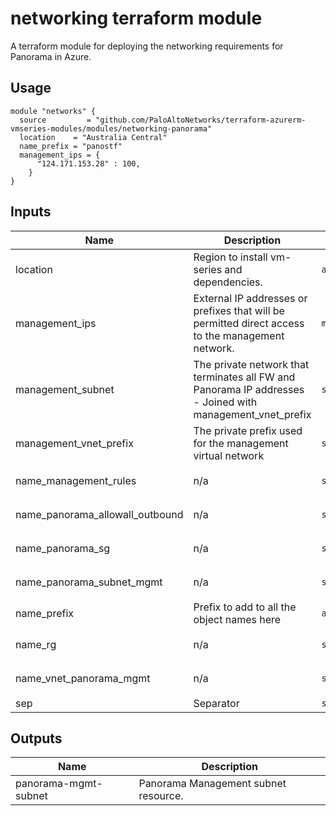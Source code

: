 networking terraform module
===========

A terraform module for deploying the networking requirements for Panorama in Azure. 

Usage
-----

```hcl
module "networks" {
  source         = "github.com/PaloAltoNetworks/terraform-azurerm-vmseries-modules/modules/networking-panorama"
  location    = "Australia Central"
  name_prefix = "panostf"
  management_ips = {
      "124.171.153.28" : 100,
    }
}
```

## Inputs

| Name | Description | Type | Default | Required |
|------|-------------|------|---------|:--------:|
| location | Region to install vm-series and dependencies. | `any` | n/a | yes |
| management\_ips | External IP addresses or prefixes that will be permitted direct access to the management network. | `map(any)` | n/a | yes |
| management\_subnet | The private network that terminates all FW and Panorama IP addresses - Joined with management\_vnet\_prefix | `string` | `"0.0/24"` | no |
| management\_vnet\_prefix | The private prefix used for the management virtual network | `string` | `"10.255."` | no |
| name\_management\_rules | n/a | `string` | `"panorama-mgmt-sgrule"` | no |
| name\_panorama\_allowall\_outbound | n/a | `string` | `"panorama-allowall-outbound"` | no |
| name\_panorama\_sg | n/a | `string` | `"sg-panorama-mgmt"` | no |
| name\_panorama\_subnet\_mgmt | n/a | `string` | `"net-panorama-mgmt"` | no |
| name\_prefix | Prefix to add to all the object names here | `any` | n/a | yes |
| name\_rg | n/a | `string` | `"rg-panorama-networks"` | no |
| name\_vnet\_panorama\_mgmt | n/a | `string` | `"vnet-panorama-mgmt"` | no |
| sep | Separator | `string` | `"-"` | no |

## Outputs

| Name | Description |
|------|-------------|
| panorama-mgmt-subnet | Panorama Management subnet resource. |


